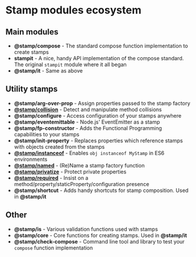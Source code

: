 # Stamp modules ecosystem

## Main modules

* **@stamp/compose** - The standard compose function implementation to create stamps
* **stampit** - A nice, handy API implementation of the compose standard. The original `stampit` module where it all began
* **@stamp/it** - Same as above

## Utility stamps

* **@stamp/arg-over-prop** - Assign properties passed to the stamp factory
* [**@stamp/collision**](/stampcollision.md) - Detect and manipulate method collisions
* **@stamp/configure** - Access configuration of your stamps anywhere
* **@stamp/eventemittable** - Node.js' EventEmitter as a stamp
* **@stamp/fp-constructor** - Adds the Functional Programming capabilities to your stamps
* **@stamp/init-property** - Replaces properties which reference stamps with objects created from the stamps
* [**@stamp/instanceof**](/stampinstanceof.md) - Enables `obj instanceof MyStamp` in ES6 environments
* [**@stamp/named**](/stampnamed.md) - \(Re\)Name a stamp factory function
* [**@stamp/privatize**](/stampprivatize.md) - Protect private properties
* [**@stamp/required**](/stamprequired.md) - Insist on a method/property/staticProperty/configuration presence
* **@stamp/shortcut** - Adds handy shortcuts for stamp composition. Used in **@stamp/it**

## Other

* **@stamp/is** - Various validation functions used with stamps
* **@stamp/core** - Core functions for creating stamps. Used in **@stamp/it**
* **@stamp/check-compose** - Command line tool and library to test your `compose` function implementation



